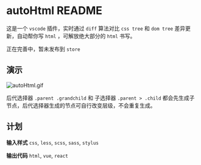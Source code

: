 # autoHtml README

这是一个 `vscode` 插件，实时通过 `diff` 算法对比 `css tree` 和 `dom tree` 差异更新，自动帮你写 `html` ，可解放绝大部分的 `html` 书写。

正在完善中，暂未发布到 `store`

## 演示
![autoHtml.gif](https://wusfen.github.io/autoHtml/autoHtml.gif)  

后代选择器 `.parent .grandchild` 和 子选择器 `.parent > .child` 都会先生成子节点，后代选择器生成的节点可自行改变层级，不会重复生成。

## 计划

**输入样式**
 `css`, `less`, `scss`, `sass`, `stylus`
 
 **输出代码**
 `html`, `vue`, `react`
